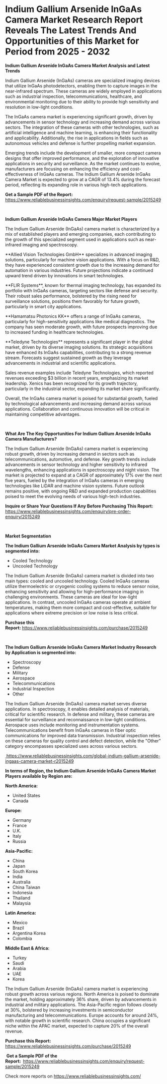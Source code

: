 <p><h1>Indium Gallium Arsenide InGaAs Camera Market Research Report Reveals The Latest Trends And Opportunities of this Market for Period from 2025 - 2032</h1></p><p><strong>Indium Gallium Arsenide InGaAs Camera Market Analysis and Latest Trends</strong></p>
<p><p>Indium Gallium Arsenide (InGaAs) cameras are specialized imaging devices that utilize InGaAs photodetectors, enabling them to capture images in the near-infrared spectrum. These cameras are widely employed in applications such as industrial inspection, telecommunications, healthcare, and environmental monitoring due to their ability to provide high sensitivity and resolution in low-light conditions.</p><p>The InGaAs camera market is experiencing significant growth, driven by advancements in sensor technology and increasing demand across various sectors. The integration of these cameras with other technologies, such as artificial intelligence and machine learning, is enhancing their functionality and applicability. Additionally, the rise in applications in fields such as autonomous vehicles and defense is further propelling market expansion.</p><p>Emerging trends include the development of smaller, more compact camera designs that offer improved performance, and the exploration of innovative applications in security and surveillance. As the market continues to evolve, manufacturers are focusing on enhancing the efficiency and cost-effectiveness of InGaAs cameras. The Indium Gallium Arsenide InGaAs Camera Market is expected to grow at a CAGR of 13.4% during the forecast period, reflecting its expanding role in various high-tech applications.</p></p>
<p><strong>Get a Sample PDF of the Report:&nbsp;</strong> <a href="https://www.reliablebusinessinsights.com/enquiry/request-sample/2015249?utm_campaign=116&utm_medium=2&utm_source=Github&utm_content=ia&utm_term=17012025&utm_id=indium-gallium-arsenide-ingaas-camera">https://www.reliablebusinessinsights.com/enquiry/request-sample/2015249</a></p>
<p>&nbsp;</p>
<p><strong>Indium Gallium Arsenide InGaAs Camera Major Market Players</strong></p>
<p><p>The Indium Gallium Arsenide (InGaAs) camera market is characterized by a mix of established players and emerging companies, each contributing to the growth of this specialized segment used in applications such as near-infrared imaging and spectroscopy.</p><p>**Allied Vision Technologies GmbH** specializes in advanced imaging solutions, particularly for machine vision applications. With a focus on R&D, they have experienced consistent growth due to the increasing demand for automation in various industries. Future projections indicate a continued upward trend driven by innovations in smart technologies.</p><p>**FLIR Systems**, known for thermal imaging technology, has expanded its portfolio with InGaAs cameras, targeting sectors like defense and security. Their robust sales performance, bolstered by the rising need for surveillance solutions, positions them favorably for future growth, particularly in smart city applications.</p><p>**Hamamatsu Photonics KK** offers a range of InGaAs cameras, particularly for high-sensitivity applications like medical diagnostics. The company has seen moderate growth, with future prospects improving due to increased funding in healthcare technologies.</p><p>**Teledyne Technologies** represents a significant player in the global market, driven by its diverse imaging solutions. Its strategic acquisitions have enhanced its InGaAs capabilities, contributing to a strong revenue stream. Forecasts suggest sustained growth as they leverage advancements in industrial and scientific applications.</p><p>Sales revenue examples include Teledyne Technologies, which reported revenues exceeding $3 billion in recent years, emphasizing its market leadership. Xenics has been recognized for its growth trajectory, particularly in the industrial sector, expanding its market share significantly.</p><p>Overall, the InGaAs camera market is poised for substantial growth, fueled by technological advancements and increasing demand across various applications. Collaboration and continuous innovation will be critical in maintaining competitive advantages.</p></p>
<p>&nbsp;</p>
<p><strong>What Are The Key Opportunities For Indium Gallium Arsenide InGaAs Camera Manufacturers?</strong></p>
<p><p>The Indium Gallium Arsenide (InGaAs) camera market is experiencing robust growth, driven by increasing demand in sectors such as telecommunications, automotive, and defense. Key growth trends include advancements in sensor technology and higher sensitivity to infrared wavelengths, enhancing applications in spectroscopy and night vision. The market is projected to expand at a CAGR of approximately 17% over the next five years, fueled by the integration of InGaAs cameras in emerging technologies like LiDAR and machine vision systems. Future outlook remains positive, with ongoing R&D and expanded production capabilities poised to meet the evolving needs of various high-tech industries.</p></p>
<p><strong>Inquire or Share Your Questions If Any Before Purchasing This Report:</strong> <a href="https://www.reliablebusinessinsights.com/enquiry/pre-order-enquiry/2015249?utm_campaign=116&utm_medium=2&utm_source=Github&utm_content=ia&utm_term=17012025&utm_id=indium-gallium-arsenide-ingaas-camera">https://www.reliablebusinessinsights.com/enquiry/pre-order-enquiry/2015249</a></p>
<p>&nbsp;</p>
<p><strong>Market Segmentation</strong></p>
<p><strong>The Indium Gallium Arsenide InGaAs Camera Market Analysis by types is segmented into:</strong></p>
<p><ul><li>Cooled Technology</li><li>Uncooled Technology</li></ul></p>
<p><p>The Indium Gallium Arsenide (InGaAs) camera market is divided into two main types: cooled and uncooled technology. Cooled InGaAs cameras utilize thermoelectric or cryogenic cooling systems to reduce sensor noise, enhancing sensitivity and allowing for high-performance imaging in challenging environments. These cameras are ideal for low-light applications. In contrast, uncooled InGaAs cameras operate at ambient temperatures, making them more compact and cost-effective, suitable for applications where extreme precision or low noise is less critical.</p></p>
<p><strong>Purchase this Report:&nbsp;</strong><a href="https://www.reliablebusinessinsights.com/purchase/2015249?utm_campaign=116&utm_medium=2&utm_source=Github&utm_content=ia&utm_term=17012025&utm_id=indium-gallium-arsenide-ingaas-camera">https://www.reliablebusinessinsights.com/purchase/2015249</a></p>
<p>&nbsp;</p>
<p><strong>The Indium Gallium Arsenide InGaAs Camera Market Industry Research by Application is segmented into:</strong></p>
<p><ul><li>Spectroscopy</li><li>Defense</li><li>Military</li><li>Aerospace</li><li>Telecommunications</li><li>Industrial Inspection</li><li>Other</li></ul></p>
<p><p>The Indium Gallium Arsenide (InGaAs) camera market serves diverse applications. In spectroscopy, it enables detailed analysis of materials, critical for scientific research. In defense and military, these cameras are essential for surveillance and reconnaissance in low-light conditions. Aerospace uses include monitoring and instrumentation systems. Telecommunications benefit from InGaAs cameras in fiber optic communications for improved data transmission. Industrial inspection relies on these cameras for quality control and defect detection, while the "Other" category encompasses specialized uses across various sectors.</p></p>
<p><a href="https://www.reliablebusinessinsights.com/global-indium-gallium-arsenide-ingaas-camera-market-r2015249?utm_campaign=116&utm_medium=2&utm_source=Github&utm_content=ia&utm_term=17012025&utm_id=indium-gallium-arsenide-ingaas-camera">&nbsp;https://www.reliablebusinessinsights.com/global-indium-gallium-arsenide-ingaas-camera-market-r2015249</a></p>
<p><strong>In terms of Region, the Indium Gallium Arsenide InGaAs Camera Market Players available by Region are:</strong></p>
<p>
    <p> <strong> North America: </strong>
        <ul>
            <li>United States</li>
            <li>Canada</li>
        </ul>
        </p> 
    <p> <strong> Europe: </strong>
        <ul>
            <li>Germany</li>
            <li>France</li>
            <li>U.K.</li>
            <li>Italy</li>
            <li>Russia</li>
        </ul>
        </p> 
    <p> <strong> Asia-Pacific: </strong>
        <ul>
            <li>China</li>
            <li>Japan</li>
            <li>South Korea</li>
            <li>India</li>
            <li>Australia</li>
            <li>China Taiwan</li>
            <li>Indonesia</li>
            <li>Thailand</li>
            <li>Malaysia</li>
        </ul>
        </p> 
    <p> <strong> Latin America: </strong>
        <ul>
            <li>Mexico</li>
            <li>Brazil</li>
            <li>Argentina Korea</li>
            <li>Colombia</li>
        </ul>
        </p> 
    <p> <strong> Middle East & Africa: </strong>
        <ul>
            <li>Turkey</li>
            <li>Saudi</li>
            <li>Arabia</li>
            <li>UAE</li>
            <li>Korea</li>
        </ul>
    </p>
    </p>
<p><p>The Indium Gallium Arsenide (InGaAs) camera market is experiencing robust growth across various regions. North America is poised to dominate the market, holding approximately 36% share, driven by advancements in industrial and military applications. The Asia-Pacific region follows closely at 30%, bolstered by increasing investments in semiconductor manufacturing and telecommunications. Europe accounts for around 24%, with notable growth in scientific research. China occupies a significant niche within the APAC market, expected to capture 20% of the overall revenue.</p></p>
<p><strong>Purchase this Report: </strong><a href="https://www.reliablebusinessinsights.com/purchase/2015249?utm_campaign=116&utm_medium=2&utm_source=Github&utm_content=ia&utm_term=17012025&utm_id=indium-gallium-arsenide-ingaas-camera">https://www.reliablebusinessinsights.com/purchase/2015249</a></p>
<p>&nbsp;<strong>Get a Sample PDF of the Report:&nbsp;&nbsp;</strong><a href="https://www.reliablebusinessinsights.com/enquiry/request-sample/2015249?utm_campaign=116&utm_medium=2&utm_source=Github&utm_content=ia&utm_term=17012025&utm_id=indium-gallium-arsenide-ingaas-camera">https://www.reliablebusinessinsights.com/enquiry/request-sample/2015249</a></p>
<p><strong></strong></p>
<p>Check more reports on <a href="https://www.reliablebusinessinsights.com/?utm_campaign=116&utm_medium=2&utm_source=Github&utm_content=ia&utm_term=17012025&utm_id=indium-gallium-arsenide-ingaas-camera">https://www.reliablebusinessinsights.com/</a></p>